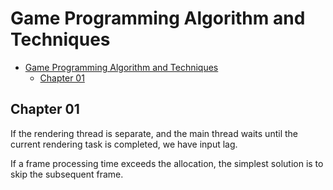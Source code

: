 # Game Programming Algorithm and Techniques

- [Game Programming Algorithm and Techniques](#game-programming-algorithm-and-techniques)
  - [Chapter 01](#chapter-01)

## Chapter 01

If the rendering thread is separate, and the main thread waits until the current rendering task is completed, we have input lag.

If a frame processing time exceeds the allocation, the simplest solution is to skip the subsequent frame.
